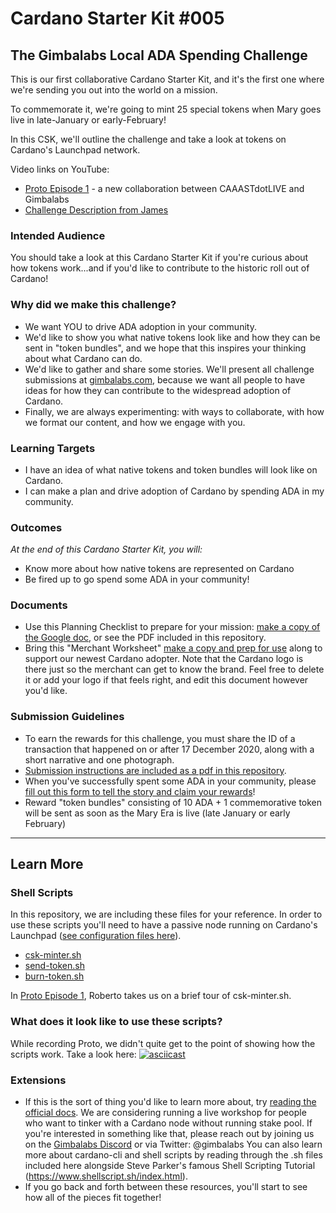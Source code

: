 # Cardano Starter Kit #005
## The Gimbalabs Local ADA Spending Challenge

This is our first collaborative Cardano Starter Kit, and it's the first one where we're sending you out into the world on a mission. 

To commemorate it, we're going to mint 25 special tokens when Mary goes live in late-January or early-February! 

In this CSK, we'll outline the challenge and take a look at tokens on Cardano's Launchpad network.

Video links on YouTube: 
- [Proto Episode 1](https://youtu.be/QZqV8P7nqlo) - a new collaboration between CAAASTdotLIVE and Gimbalabs
- [Challenge Description from James]()

### Intended Audience
You should take a look at this Cardano Starter Kit if you're curious about how tokens work...and if you'd like to contribute to the historic roll out of Cardano!

### Why did we make this challenge?
- We want YOU to drive ADA adoption in your community.
- We'd like to show you what native tokens look like and how they can be sent in "token bundles", and we hope that this inspires your thinking about what Cardano can do.
- We'd like to gather and share some stories. We'll present all challenge submissions at [gimbalabs.com](https://gimbalabs.com), because we want all people to have ideas for how they can contribute to the widespread adoption of Cardano.
- Finally, we are always experimenting: with ways to collaborate, with how we format our content, and how we engage with you.

### Learning Targets
- I have an idea of what native tokens and token bundles will look like on Cardano.
- I can make a plan and drive adoption of Cardano by spending ADA in my community.

### Outcomes
*At the end of this Cardano Starter Kit, you will:*
- Know more about how native tokens are represented on Cardano
- Be fired up to go spend some ADA in your community!

### Documents
- Use this Planning Checklist to prepare for your mission: [make a copy of the Google doc](https://docs.google.com/document/d/1zE95LY1sQMd6kpIVY0G3ZwCE1yCtA5Il4i9HhU8MVIo/copy), or see the PDF included in this repository.
- Bring this "Merchant Worksheet" [make a copy and prep for use](https://docs.google.com/document/d/1NVs80lpFzCXDZTfCGMVISWRyKtGatVKT0bsrSVmanh4/copy) along to support our newest Cardano adopter. Note that the Cardano logo is there just so the merchant can get to know the brand. Feel free to delete it or add your logo if that feels right, and edit this document however you'd like.

### Submission Guidelines
- To earn the rewards for this challenge, you must share the ID of a transaction that happened on or after 17 December 2020, along with a short narrative and one photograph. 
- [Submission instructions are included as a pdf in this repository](https://github.com/GimbaLabs/csk-005/blob/main/Cardano%20Starter%20Kit%20%23005%20_%20Submission%20Instructions.pdf).
- When you've successfully spent some ADA in your community, please [fill out this form to tell the story and claim your rewards](https://lkj3u1s1jd5.typeform.com/to/NDRtQV5m)!
- Reward "token bundles" consisting of 10 ADA + 1 commemorative token will be sent as soon as the Mary Era is live (late January or early February)

---
## Learn More

### Shell Scripts
In this repository, we are including these files for your reference. In order to use these scripts you'll need to have a passive node running on Cardano's Launchpad ([see configuration files here](https://hydra.iohk.io/build/5102327/download/1/index.html)).

- [csk-minter.sh](https://github.com/GimbaLabs/csk-005/blob/main/csk-minter.sh)
- [send-token.sh](https://github.com/GimbaLabs/csk-005/blob/main/send-token.sh)
- [burn-token.sh](https://github.com/GimbaLabs/csk-005/blob/main/burn-token.sh)

In [Proto Episode 1](https://youtu.be/QZqV8P7nqlo), Roberto takes us on a brief tour of csk-minter.sh.

### What does it look like to use these scripts?
While recording Proto, we didn't quite get to the point of showing how the scripts work. Take a look here:
[![asciicast](https://asciinema.org/a/fHxFOJKRgVRUCFEeDFrDqUHKl.svg)](https://asciinema.org/a/fHxFOJKRgVRUCFEeDFrDqUHKl)

### Extensions
- If this is the sort of thing you'd like to learn more about, try [reading the official docs](https://docs.cardano.org/projects/cardano-node/en/latest/index.html). We are considering running a live workshop for people who want to tinker with a Cardano node without running stake pool. If you're interested in something like that, please reach out by joining us on the [Gimbalabs Discord](https://discord.gg/dErH6vS) or via Twitter: @gimbalabs
You can also learn more about cardano-cli and shell scripts by reading through the .sh files included here alongside Steve Parker's famous Shell Scripting Tutorial (https://www.shellscript.sh/index.html). 
- If you go back and forth between these resources, you'll start to see how all of the pieces fit together!
